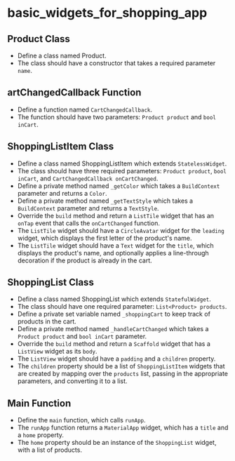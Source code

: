 # basic_widgets_for_shopping_app

## Product Class

- Define a class named Product.
- The class should have a constructor that takes a required parameter `name`.

## artChangedCallback Function

- Define a function named `CartChangedCallback`.
- The function should have two parameters: `Product product` and `bool inCart`.

## ShoppingListItem Class

- Define a class named ShoppingListItem which extends `StatelessWidget`.
- The class should have three required parameters: `Product product`,
  `bool inCart`, and `CartChangedCallback onCartChanged`.
- Define a private method named `_getColor` which takes a `BuildContext`
  parameter and returns a `Color`.
- Define a private method named `_getTextStyle` which takes a `BuildContext`
  parameter and returns a `TextStyle`.
- Override the `build` method and return a `ListTile` widget that has an
  `onTap` event that calls the `onCartChanged` function.
- The `ListTile` widget should have a `CircleAvatar` widget for the `leading`
  widget, which displays the first letter of the product's name.
- The `ListTile` widget should have a `Text` widget for the `title`, which
  displays the product's name, and optionally applies a line-through
  decoration if the product is already in the cart.

## ShoppingList Class

- Define a class named ShoppingList which extends `StatefulWidget`.
- The class should have one required parameter: `List<Product> products`.
- Define a private set variable named `_shoppingCart` to keep track of
  products in the cart.
- Define a private method named `_handleCartChanged` which takes a
  `Product product` and `bool inCart` parameter.
- Override the `build` method and return a `Scaffold` widget that has a
  `ListView` widget as its `body`.
- The `ListView` widget should have a `padding` and a `children` property.
- The `children` property should be a list of `ShoppingListItem` widgets
  that are created by mapping over the `products` list, passing in the
  appropriate parameters, and converting it to a list.

## Main Function

- Define the `main` function, which calls `runApp`.
- The `runApp` function returns a `MaterialApp` widget, which has a `title`
  and a `home` property.
- The `home` property should be an instance of the `ShoppingList` widget,
  with a list of products.
